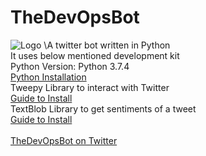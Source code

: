 # TheDevOpsBot
![Logo](https://user-images.githubusercontent.com/12321894/132949746-214c40b6-d3a3-4cfe-9760-1b372bab7e69.png)
\A twitter bot written in Python\
It uses below mentioned development kit\
Python Version: Python 3.7.4\
[Python Installation](https://www.python.org/downloads/)\
Tweepy Library to interact with Twitter\
[Guide to Install](https://github.com/tweepy/tweepy)\
TextBlob Library to get sentiments of a tweet\
[Guide to Install](https://textblob.readthedocs.io/en/dev/)\
\
[TheDevOpsBot on Twitter](https://twitter.com/thedevopsbot)

